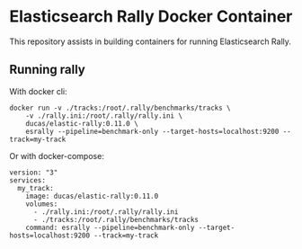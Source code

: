 # Elasticsearch Rally Docker Container

This repository assists in building containers for running Elasticsearch Rally.

## Running rally

With docker cli:

    docker run -v ./tracks:/root/.rally/benchmarks/tracks \
        -v ./rally.ini:/root/.rally/rally.ini \
        ducas/elastic-rally:0.11.0 \
        esrally --pipeline=benchmark-only --target-hosts=localhost:9200 --track=my-track

Or with docker-compose:

    version: "3"
    services:
      my_track:
        image: ducas/elastic-rally:0.11.0
        volumes:
          - ./rally.ini:/root/.rally/rally.ini
          - ./tracks:/root/.rally/benchmarks/tracks
        command: esrally --pipeline=benchmark-only --target-hosts=localhost:9200 --track=my-track

